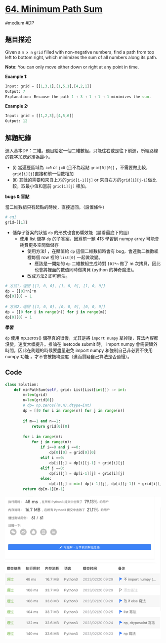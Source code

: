 # [64. Minimum Path Sum](https://leetcode.cn/problems/minimum-path-sum/)

#medium #DP



## 題目描述

Given a `m x n` `grid` filled with non-negative numbers, find a path from top left to bottom right, which minimizes the sum of all numbers along its path.

**Note**: You can only move either down or right at any point in time.

 

**Example 1:**

```python
Input: grid = [[1,3,1],[1,5,1],[4,2,1]]
Output: 7
Explanation: Because the path 1 → 3 → 1 → 1 → 1 minimizes the sum.

```

**Example 2:**

```python
Input: grid = [[1,2,3],[4,5,6]]
Output: 12

```



## 解題紀錄

進入基本DP：二維。題目給定一個二維數組，只能往右或是往下前進，所經路線的數字加總必須為最小。

* (i) 當遍歷區域為 `i=0` or `j=0`  (且不為起點 `grid[0][0]`) ，不需要做比較，`grid[i][j]`直接和前一個數相加
* (ii) 其餘的需要和來自上方的`grid[i-1][j]` or 來自右方的`grid[i][j-1]`做比較，取最小值和當前 `grid[i][j]` 相加。



**bugs & 盲點**

當二維數組只有起點的時候，直接返回。（設置條件）

```python
# eg1
grid=[[1]]
```

* 儲存子答案的狀態 `dp` 的形式也會影響效能（請看最底下的圖）
  * 使用 list 儲存 `dp` 的子答案，因爲前一題 413 學習到 numpy array 可能會耗費更多空間做儲存
    * 使用方法1 ，在賦值給 `dp` 這個二維數組時會有 bug，會連動二維數組裡每個 row 裡的  `list[0]` 一起做改變。
      * 應該是一開始的 `dp` 二維數組生成時對 `[0]*n` 做了 m 次拷貝，因此也會將裡面的數值同時做拷貝 (python 的神奇魔法)。
    * 改成方法2 即可解決。

```python
# 方法1，返回 [[1, 0, 0], [1, 0, 0], [1, 0, 0]]
dp = [[0]*n]*m
dp[0][0] = 1

# 方法2，返回 [[1, 0, 0], [0, 0, 0], [0, 0, 0]]
dp = [[0 for i in range(n)] for j in range(m)]
dp[0][0] = 1

```



**學習**

`dp` 使用 np.zeros() 儲存真的很慢，尤其是將 `import numpy` 拿掉後，算法內容都沒變，速度大幅提升。推論在 leetcode submit 時， import numpy 會需要額外時間，因此在刷題的時候要盡量避免 import numpy 和強制自己非必要不使用 numpy 功能 ，才不會被拖垮速度（進而質疑自己算法是否過慢）。



## Code

```python
class Solution:
    def minPathSum(self, grid: List[List[int]]) -> int:
        m=len(grid)
        n=len(grid[0])
        # dp= np.zeros((m,n),dtype=int)
        dp = [[0 for i in range(n)] for j in range(m)]
        
        if m==1 and n==1:
            return grid[0][0]

        for i in range(m):
            for j in range(n):
                if i==0 and j ==0:
                    dp[0][0] = grid[0][0]
                elif i ==0:
                    dp[i][j] = dp[i][j-1] + grid[i][j]
                elif j ==0:
                    dp[i][j] = dp[i-1][j] + grid[i][j]
                else: 
                    dp[i][j] = min( dp[i-1][j], dp[i][j-1]) + grid[i][j]
        return dp[m-1][n-1]
```

![img_ac](https://github.com/youngmihuang/leetcode-python/blob/main/img/64.minimum_path_sum_ac.png)
